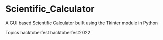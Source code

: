 # Scientific_Calculator


A GUI based Scientific Calculator built using the Tkinter module in Python

Topics
hacktoberfest hacktoberfest2022
